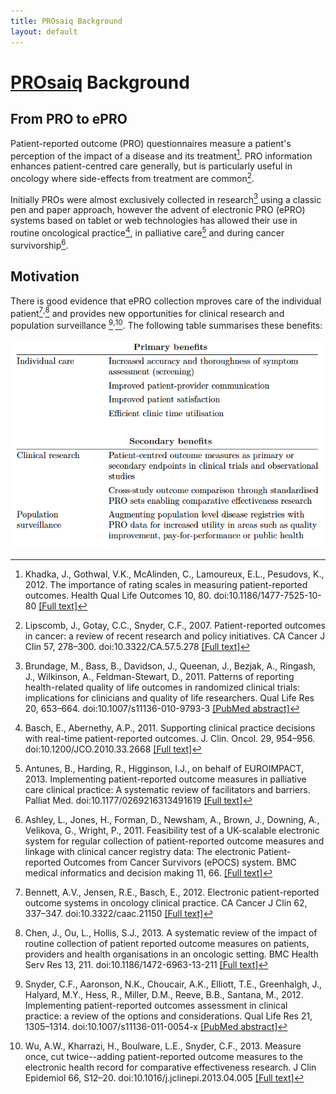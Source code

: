```yaml
---
title: PROsaiq Background
layout: default
---
```


# [PROsaiq](http://tschuler.github.io/prosaiq) Background

## From PRO to ePRO

Patient-reported outcome (PRO) questionnaires measure a patient's perception of the impact of a disease and its treatment[^khadka_importance_2012]. PRO information enhances patient-centred care generally, but is particularly useful in oncology where side-effects from treatment are common[^lipscomb_patient-reported_2007].

Initially PROs were almost exclusively collected in research[^brundage_patterns_2011] using a classic pen and paper approach, however the advent of electronic PRO (ePRO) systems based on tablet or web technologies has allowed their use in routine oncological practice[^basch_supporting_2011], in palliative care[^antunes_implementing_2013] and during cancer survivorship[^ashley_feasibility_2011].

## Motivation

There is good evidence that ePRO collection mproves care of the individual patient[^bennett_electronic_2012]<sup>,</sup>[^chen_systematic_2013] and provides new opportunities for clinical research and population surveillance [^snyder_patient-reported_2013]<sup>,</sup>[^wu_measure_2013]. The following table  summarises these benefits:

![ePRO Benefits](https://raw.githubusercontent.com/tschuler/prosaiq/gh-pages/images/benefits.png)

[^khadka_importance_2012]: Khadka, J., Gothwal, V.K., McAlinden, C., Lamoureux, E.L., Pesudovs, K., 2012. The importance of rating scales in measuring patient-reported outcomes. Health Qual Life Outcomes 10, 80. doi:10.1186/1477-7525-10-80 [\[Full text\]](http://www.hqlo.com/content/10/1/80)

[^lipscomb_patient-reported_2007]: Lipscomb, J., Gotay, C.C., Snyder, C.F., 2007. Patient-reported outcomes in cancer: a review of recent research and policy initiatives. CA Cancer J Clin 57, 278–300. doi:10.3322/CA.57.5.278 [\[Full text\]](http://onlinelibrary.wiley.com/enhanced/doi/10.3322/CA.57.5.278)

[^brundage_patterns_2011]: Brundage, M., Bass, B., Davidson, J., Queenan, J., Bezjak, A., Ringash, J., Wilkinson, A., Feldman-Stewart, D., 2011. Patterns of reporting health-related quality of life outcomes in randomized clinical trials: implications for clinicians and quality of life researchers. Qual Life Res 20, 653–664. doi:10.1007/s11136-010-9793-3 [\[PubMed abstract\]](http://www.ncbi.nlm.nih.gov/pubmed/21110123)

[^basch_supporting_2011]: Basch, E., Abernethy, A.P., 2011. Supporting clinical practice decisions with real-time patient-reported outcomes. J. Clin. Oncol. 29, 954–956. doi:10.1200/JCO.2010.33.2668 [\[Full text\]](http://jco.ascopubs.org/content/29/8/954.long)

[^antunes_implementing_2013]: Antunes, B., Harding, R., Higginson, I.J., on behalf of EUROIMPACT, 2013. Implementing patient-reported outcome measures in palliative care clinical practice: A systematic review of facilitators and barriers. Palliat Med. doi:10.1177/0269216313491619 [\[Full text\]](http://pmj.sagepub.com/content/28/2/158.long)

[^ashley_feasibility_2011]: Ashley, L., Jones, H., Forman, D., Newsham, A., Brown, J., Downing, A., Velikova, G., Wright, P., 2011. Feasibility test of a UK-scalable electronic system for regular collection of patient-reported outcome measures and linkage with clinical cancer registry data: The electronic Patient-reported Outcomes from Cancer Survivors (ePOCS) system. BMC medical informatics and decision making 11, 66. [\[Full text\]](http://www.ncbi.nlm.nih.gov/pmc/articles/PMC3212976/)

[^bennett_electronic_2012]: Bennett, A.V., Jensen, R.E., Basch, E., 2012. Electronic patient-reported outcome systems in oncology clinical practice. CA Cancer J Clin 62, 337–347. doi:10.3322/caac.21150 [\[Full text\]](http://onlinelibrary.wiley.com/doi/10.3322/caac.21150/full)

[^chen_systematic_2013]: Chen, J., Ou, L., Hollis, S.J., 2013. A systematic review of the impact of routine collection of patient reported outcome measures on patients, providers and health organisations in an oncologic setting. BMC Health Serv Res 13, 211. doi:10.1186/1472-6963-13-211 [\[Full text\]](http://www.biomedcentral.com/1472-6963/13/211)

[^snyder_patient-reported_2013]: Snyder, C.F., Aaronson, N.K., Choucair, A.K., Elliott, T.E., Greenhalgh, J., Halyard, M.Y., Hess, R., Miller, D.M., Reeve, B.B., Santana, M., 2012. Implementing patient-reported outcomes assessment in clinical practice: a review of the options and considerations. Qual Life Res 21, 1305–1314. doi:10.1007/s11136-011-0054-x [\[PubMed abstract\]](http://www.ncbi.nlm.nih.gov/pubmed/22048932)

[^wu_measure_2013]: Wu, A.W., Kharrazi, H., Boulware, L.E., Snyder, C.F., 2013. Measure once, cut twice--adding patient-reported outcome measures to the electronic health record for comparative effectiveness research. J Clin Epidemiol 66, S12–20. doi:10.1016/j.jclinepi.2013.04.005 [\[Full text\]](http://www.jclinepi.com/article/S0895-4356%2813%2900154-6/fulltext)
